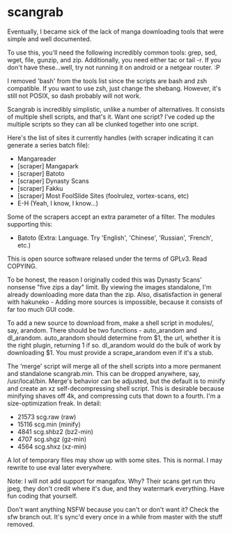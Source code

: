 scangrab
=====

Eventually, I became sick of the lack of manga downloading tools that were simple and well documented.

To use this, you'll need the following incredibly common tools: grep, sed, wget, file, gunzip, and zip. Additionally, you need either tac or tail -r. If you don't have these...well, try not running it on android or a netgear router. :P

I removed 'bash' from the tools list since the scripts are bash and zsh compatible. If you want to use zsh, just change the shebang. However, it's still not POSIX, so dash probably will not work.

Scangrab is incredibly simplistic, unlike a number of alternatives. It consists of multiple shell scripts, and that's it. Want one script? I've coded up the multiple scripts so they can all be clunked together into one script.

Here's the list of sites it currently handles (with scraper indicating it can generate a series batch file):
 * Mangareader
 * [scraper] Mangapark
 * [scraper] Batoto
 * [scraper] Dynasty Scans
 * [scraper] Fakku
 * [scraper] Most FoolSlide Sites (foolrulez, vortex-scans, etc)
 * E-H (Yeah, I know, I know...)

Some of the scrapers accept an extra parameter of a filter. The modules supporting this:
 * Batoto (Extra: Language. Try 'English', 'Chinese', 'Russian', 'French', etc.)

This is open source software relased under the terms of GPLv3. Read COPYING.

To be honest, the reason I originally coded this was Dynasty Scans' nonsense "five zips a day" limit. By viewing the images standalone, I'm already downloading more data than the zip. Also, disatisfaction in general with hakuneko - Adding more sources is impossible, because it consists of far too much GUI code.

To add a new source to download from, make a shell script in modules/, say, arandom. There should be two functions - auto_arandom and dl_arandom. auto_arandom should determine from $1, the url, whether it is the right plugin, returning 1 if so. dl_arandom would do the bulk of work by downloading $1. You must provide a scrape_arandom even if it's a stub.

The 'merge' script will merge all of the shell scripts into a more permanent and standalone scangrab.min. This can be dropped anywhere, say, /usr/local/bin. Merge's behavior can be adjusted, but the default is to minify and create an xz self-decompressing shell script. This is desirable because minifying shaves off 4k, and compressing cuts that down to a fourth. I'm a size-optimization freak. In detail:

 * 21573 scg.raw   (raw)
 * 15116 scg.min   (minify)
 * 4841  scg.shbz2 (bz2-min)
 * 4707  scg.shgz  (gz-min)
 * 4564  scg.shxz  (xz-min)

A lot of temporary files may show up with some sites. This is normal. I may rewrite to use eval later everywhere.

Note: I will not add support for mangafox. Why? Their scans get run thru jpeg, they don't credit where it's due, and they watermark everything. Have fun coding that yourself.

Don't want anything NSFW because you can't or don't want it? Check the sfw branch out. It's sync'd every once in a while from master with the stuff removed.

